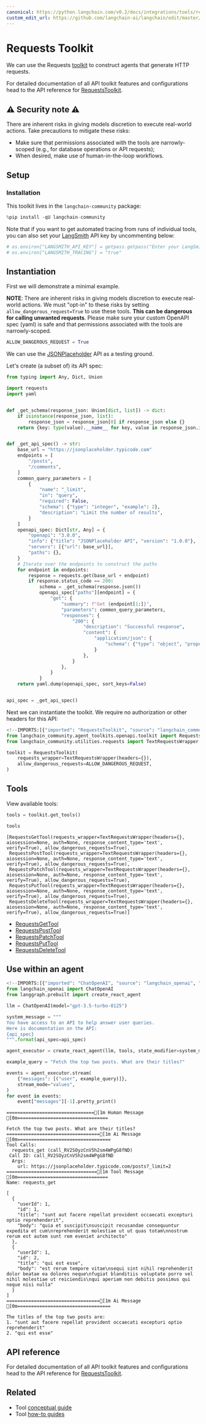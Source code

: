 ```yaml
---
canonical: https://python.langchain.com/v0.2/docs/integrations/tools/requests/
custom_edit_url: https://github.com/langchain-ai/langchain/edit/master/docs/docs/integrations/tools/requests.ipynb
---
```


# Requests Toolkit

We can use the Requests [toolkit](/docs/concepts/#toolkits) to construct agents that generate HTTP requests.

For detailed documentation of all API toolkit features and configurations head to the API reference for [RequestsToolkit](https://api.python.langchain.com/en/latest/agent_toolkits/langchain_community.agent_toolkits.openapi.toolkit.RequestsToolkit.html).

## ⚠️ Security note ⚠️
There are inherent risks in giving models discretion to execute real-world actions. Take precautions to mitigate these risks:

- Make sure that permissions associated with the tools are narrowly-scoped (e.g., for database operations or API requests);
- When desired, make use of human-in-the-loop workflows.

## Setup

### Installation

This toolkit lives in the `langchain-community` package:


```python
%pip install -qU langchain-community
```

Note that if you want to get automated tracing from runs of individual tools, you can also set your [LangSmith](https://docs.smith.langchain.com/) API key by uncommenting below:


```python
# os.environ["LANGSMITH_API_KEY"] = getpass.getpass("Enter your LangSmith API key: ")
# os.environ["LANGSMITH_TRACING"] = "true"
```

## Instantiation

First we will demonstrate a minimal example.

**NOTE**: There are inherent risks in giving models discretion to execute real-world actions. We must "opt-in" to these risks by setting `allow_dangerous_request=True` to use these tools.
**This can be dangerous for calling unwanted requests**. Please make sure your custom OpenAPI spec (yaml) is safe and that permissions associated with the tools are narrowly-scoped.


```python
ALLOW_DANGEROUS_REQUEST = True
```

We can use the [JSONPlaceholder](https://jsonplaceholder.typicode.com) API as a testing ground.

Let's create (a subset of) its API spec:


```python
from typing import Any, Dict, Union

import requests
import yaml


def _get_schema(response_json: Union[dict, list]) -> dict:
    if isinstance(response_json, list):
        response_json = response_json[0] if response_json else {}
    return {key: type(value).__name__ for key, value in response_json.items()}


def _get_api_spec() -> str:
    base_url = "https://jsonplaceholder.typicode.com"
    endpoints = [
        "/posts",
        "/comments",
    ]
    common_query_parameters = [
        {
            "name": "_limit",
            "in": "query",
            "required": False,
            "schema": {"type": "integer", "example": 2},
            "description": "Limit the number of results",
        }
    ]
    openapi_spec: Dict[str, Any] = {
        "openapi": "3.0.0",
        "info": {"title": "JSONPlaceholder API", "version": "1.0.0"},
        "servers": [{"url": base_url}],
        "paths": {},
    }
    # Iterate over the endpoints to construct the paths
    for endpoint in endpoints:
        response = requests.get(base_url + endpoint)
        if response.status_code == 200:
            schema = _get_schema(response.json())
            openapi_spec["paths"][endpoint] = {
                "get": {
                    "summary": f"Get {endpoint[1:]}",
                    "parameters": common_query_parameters,
                    "responses": {
                        "200": {
                            "description": "Successful response",
                            "content": {
                                "application/json": {
                                    "schema": {"type": "object", "properties": schema}
                                }
                            },
                        }
                    },
                }
            }
    return yaml.dump(openapi_spec, sort_keys=False)


api_spec = _get_api_spec()
```

Next we can instantiate the toolkit. We require no authorization or other headers for this API:


```python
<!--IMPORTS:[{"imported": "RequestsToolkit", "source": "langchain_community.agent_toolkits.openapi.toolkit", "docs": "https://api.python.langchain.com/en/latest/agent_toolkits/langchain_community.agent_toolkits.openapi.toolkit.RequestsToolkit.html", "title": "Requests Toolkit"}, {"imported": "TextRequestsWrapper", "source": "langchain_community.utilities.requests", "docs": "https://api.python.langchain.com/en/latest/utilities/langchain_community.utilities.requests.TextRequestsWrapper.html", "title": "Requests Toolkit"}]-->
from langchain_community.agent_toolkits.openapi.toolkit import RequestsToolkit
from langchain_community.utilities.requests import TextRequestsWrapper

toolkit = RequestsToolkit(
    requests_wrapper=TextRequestsWrapper(headers={}),
    allow_dangerous_requests=ALLOW_DANGEROUS_REQUEST,
)
```

## Tools

View available tools:


```python
tools = toolkit.get_tools()

tools
```



```output
[RequestsGetTool(requests_wrapper=TextRequestsWrapper(headers={}, aiosession=None, auth=None, response_content_type='text', verify=True), allow_dangerous_requests=True),
 RequestsPostTool(requests_wrapper=TextRequestsWrapper(headers={}, aiosession=None, auth=None, response_content_type='text', verify=True), allow_dangerous_requests=True),
 RequestsPatchTool(requests_wrapper=TextRequestsWrapper(headers={}, aiosession=None, auth=None, response_content_type='text', verify=True), allow_dangerous_requests=True),
 RequestsPutTool(requests_wrapper=TextRequestsWrapper(headers={}, aiosession=None, auth=None, response_content_type='text', verify=True), allow_dangerous_requests=True),
 RequestsDeleteTool(requests_wrapper=TextRequestsWrapper(headers={}, aiosession=None, auth=None, response_content_type='text', verify=True), allow_dangerous_requests=True)]
```


- [RequestsGetTool](https://api.python.langchain.com/en/latest/tools/langchain_community.tools.requests.tool.RequestsGetTool.html)
- [RequestsPostTool](https://api.python.langchain.com/en/latest/tools/langchain_community.tools.requests.tool.RequestsPostTool.html)
- [RequestsPatchTool](https://api.python.langchain.com/en/latest/tools/langchain_community.tools.requests.tool.RequestsPatchTool.html)
- [RequestsPutTool](https://api.python.langchain.com/en/latest/tools/langchain_community.tools.requests.tool.RequestsPutTool.html)
- [RequestsDeleteTool](https://api.python.langchain.com/en/latest/tools/langchain_community.tools.requests.tool.RequestsDeleteTool.html)

## Use within an agent


```python
<!--IMPORTS:[{"imported": "ChatOpenAI", "source": "langchain_openai", "docs": "https://api.python.langchain.com/en/latest/chat_models/langchain_openai.chat_models.base.ChatOpenAI.html", "title": "Requests Toolkit"}]-->
from langchain_openai import ChatOpenAI
from langgraph.prebuilt import create_react_agent

llm = ChatOpenAI(model="gpt-3.5-turbo-0125")

system_message = """
You have access to an API to help answer user queries.
Here is documentation on the API:
{api_spec}
""".format(api_spec=api_spec)

agent_executor = create_react_agent(llm, tools, state_modifier=system_message)
```


```python
example_query = "Fetch the top two posts. What are their titles?"

events = agent_executor.stream(
    {"messages": [("user", example_query)]},
    stream_mode="values",
)
for event in events:
    event["messages"][-1].pretty_print()
```
```output
================================[1m Human Message [0m=================================

Fetch the top two posts. What are their titles?
==================================[1m Ai Message [0m==================================
Tool Calls:
  requests_get (call_RV2SOyzCnV5h2sm4WPgG8fND)
 Call ID: call_RV2SOyzCnV5h2sm4WPgG8fND
  Args:
    url: https://jsonplaceholder.typicode.com/posts?_limit=2
=================================[1m Tool Message [0m=================================
Name: requests_get

[
  {
    "userId": 1,
    "id": 1,
    "title": "sunt aut facere repellat provident occaecati excepturi optio reprehenderit",
    "body": "quia et suscipit\nsuscipit recusandae consequuntur expedita et cum\nreprehenderit molestiae ut ut quas totam\nnostrum rerum est autem sunt rem eveniet architecto"
  },
  {
    "userId": 1,
    "id": 2,
    "title": "qui est esse",
    "body": "est rerum tempore vitae\nsequi sint nihil reprehenderit dolor beatae ea dolores neque\nfugiat blanditiis voluptate porro vel nihil molestiae ut reiciendis\nqui aperiam non debitis possimus qui neque nisi nulla"
  }
]
==================================[1m Ai Message [0m==================================

The titles of the top two posts are:
1. "sunt aut facere repellat provident occaecati excepturi optio reprehenderit"
2. "qui est esse"
```
## API reference

For detailed documentation of all API toolkit features and configurations head to the API reference for [RequestsToolkit](https://api.python.langchain.com/en/latest/agent_toolkits/langchain_community.agent_toolkits.openapi.toolkit.RequestsToolkit.html).


## Related

- Tool [conceptual guide](/docs/concepts/#tools)
- Tool [how-to guides](/docs/how_to/#tools)